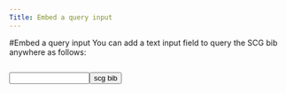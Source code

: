 ```yaml
---
Title: Embed a query input
---
```


#Embed a query input
You can add a text input field to query the SCG bib anywhere as follows:
```+/scgbib/query+
```
<form method="GET" action="%assets_url%/scgbib"><input type="text" name="query" size="15" maxlength="800"/><input type="submit" value="scg bib"/></form>
